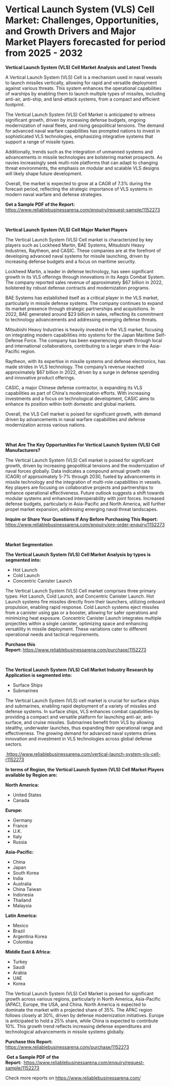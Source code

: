 <p><h1>Vertical Launch System (VLS) Cell Market: Challenges, Opportunities, and Growth Drivers and Major Market Players forecasted for period from 2025 - 2032</h1></p><p><strong>Vertical Launch System (VLS) Cell Market Analysis and Latest Trends</strong></p>
<p><p>A Vertical Launch System (VLS) Cell is a mechanism used in naval vessels to launch missiles vertically, allowing for rapid and versatile deployment against various threats. This system enhances the operational capabilities of warships by enabling them to launch multiple types of missiles, including anti-air, anti-ship, and land-attack systems, from a compact and efficient footprint.</p><p>The Vertical Launch System (VLS) Cell Market is anticipated to witness significant growth, driven by increasing defense budgets, ongoing modernization of naval fleets, and rising geopolitical tensions. The demand for advanced naval warfare capabilities has prompted nations to invest in sophisticated VLS technologies, emphasizing integrative systems that support a range of missile types.</p><p>Additionally, trends such as the integration of unmanned systems and advancements in missile technologies are bolstering market prospects. As navies increasingly seek multi-role platforms that can adapt to changing threat environments, the emphasis on modular and scalable VLS designs will likely shape future development.</p><p>Overall, the market is expected to grow at a CAGR of 7.3% during the forecast period, reflecting the strategic importance of VLS systems in modern naval warfare and defense strategies.</p></p>
<p><strong>Get a Sample PDF of the Report:&nbsp;</strong> <a href="https://www.reliablebusinessarena.com/enquiry/request-sample/1152273?utm_campaign=1891&utm_medium=2&utm_source=Github&utm_content=ia&utm_term=12042025&utm_id=vertical-launch-system-vls-cell">https://www.reliablebusinessarena.com/enquiry/request-sample/1152273</a></p>
<p>&nbsp;</p>
<p><strong>Vertical Launch System (VLS) Cell Major Market Players</strong></p>
<p><p>The Vertical Launch System (VLS) Cell market is characterized by key players such as Lockheed Martin, BAE Systems, Mitsubishi Heavy Industries, Raytheon, and CASIC. These companies are at the forefront of developing advanced naval systems for missile launching, driven by increasing defense budgets and a focus on maritime security.</p><p>Lockheed Martin, a leader in defense technology, has seen significant growth in its VLS offerings through innovations in its Aegis Combat System. The company reported sales revenue of approximately $67 billion in 2022, bolstered by robust defense contracts and modernization programs.</p><p>BAE Systems has established itself as a critical player in the VLS market, particularly in missile defense systems. The company continues to expand its market presence through strategic partnerships and acquisitions. In 2022, BAE generated around $23 billion in sales, reflecting its commitment to technology advancements and addressing emerging defense threats.</p><p>Mitsubishi Heavy Industries is heavily invested in the VLS market, focusing on integrating modern capabilities into systems for the Japan Maritime Self-Defense Force. The company has been experiencing growth through local and international collaborations, contributing to a larger share in the Asia-Pacific region.</p><p>Raytheon, with its expertise in missile systems and defense electronics, has made strides in VLS technology. The company’s revenue reached approximately $67 billion in 2022, driven by a surge in defense spending and innovative product offerings.</p><p>CASIC, a major Chinese defense contractor, is expanding its VLS capabilities as part of China's modernization efforts. With increasing investments and a focus on technological development, CASIC aims to enhance its position within both domestic and global markets.</p><p>Overall, the VLS Cell market is poised for significant growth, with demand driven by advancements in naval warfare capabilities and defense modernization across various nations.</p></p>
<p>&nbsp;</p>
<p><strong>What Are The Key Opportunities For Vertical Launch System (VLS) Cell Manufacturers?</strong></p>
<p><p>The Vertical Launch System (VLS) Cell market is poised for significant growth, driven by increasing geopolitical tensions and the modernization of naval forces globally. Data indicates a compound annual growth rate (CAGR) of approximately 5-7% through 2030, fueled by advancements in missile technology and the integration of multi-role capabilities in vessels. Key players are focusing on collaborative projects and partnerships to enhance operational effectiveness. Future outlook suggests a shift towards modular systems and enhanced interoperability with joint forces. Increased defense budgets, particularly in Asia-Pacific and North America, will further propel market expansion, addressing emerging naval threat landscapes.</p></p>
<p><strong>Inquire or Share Your Questions If Any Before Purchasing This Report:</strong> <a href="https://www.reliablebusinessarena.com/enquiry/pre-order-enquiry/1152273?utm_campaign=1891&utm_medium=2&utm_source=Github&utm_content=ia&utm_term=12042025&utm_id=vertical-launch-system-vls-cell">https://www.reliablebusinessarena.com/enquiry/pre-order-enquiry/1152273</a></p>
<p>&nbsp;</p>
<p><strong>Market Segmentation</strong></p>
<p><strong>The Vertical Launch System (VLS) Cell Market Analysis by types is segmented into:</strong></p>
<p><ul><li>Hot Launch</li><li>Cold Launch</li><li>Concentric Canister Launch</li></ul></p>
<p><p>The Vertical Launch System (VLS) Cell market comprises three primary types: Hot Launch, Cold Launch, and Concentric Canister Launch. Hot Launch systems fire missiles directly from their launchers, utilizing onboard propulsion, enabling rapid response. Cold Launch systems eject missiles from a canister using gas or a booster, allowing for safer operations and minimizing heat exposure. Concentric Canister Launch integrates multiple projectiles within a single canister, optimizing space and enhancing versatility in missile deployment. These variations cater to different operational needs and tactical requirements.</p></p>
<p><strong>Purchase this Report:&nbsp;</strong><a href="https://www.reliablebusinessarena.com/purchase/1152273?utm_campaign=1891&utm_medium=2&utm_source=Github&utm_content=ia&utm_term=12042025&utm_id=vertical-launch-system-vls-cell">https://www.reliablebusinessarena.com/purchase/1152273</a></p>
<p>&nbsp;</p>
<p><strong>The Vertical Launch System (VLS) Cell Market Industry Research by Application is segmented into:</strong></p>
<p><ul><li>Surface Ships</li><li>Submarines</li></ul></p>
<p><p>The Vertical Launch System (VLS) cell market is crucial for surface ships and submarines, enabling rapid deployment of a variety of missiles and defense systems. In surface ships, VLS enhances combat capabilities by providing a compact and versatile platform for launching anti-air, anti-surface, and cruise missiles. Submarines benefit from VLS by allowing stealthy, underwater launches, thus expanding their operational range and effectiveness. The growing demand for advanced naval systems drives innovation and investment in VLS technologies across global defense sectors.</p></p>
<p><a href="https://www.reliablebusinessarena.com/vertical-launch-system-vls-cell-r1152273?utm_campaign=1891&utm_medium=2&utm_source=Github&utm_content=ia&utm_term=12042025&utm_id=vertical-launch-system-vls-cell">&nbsp;https://www.reliablebusinessarena.com/vertical-launch-system-vls-cell-r1152273</a></p>
<p><strong>In terms of Region, the Vertical Launch System (VLS) Cell Market Players available by Region are:</strong></p>
<p>
    <p> <strong> North America: </strong>
        <ul>
            <li>United States</li>
            <li>Canada</li>
        </ul>
        </p> 
    <p> <strong> Europe: </strong>
        <ul>
            <li>Germany</li>
            <li>France</li>
            <li>U.K.</li>
            <li>Italy</li>
            <li>Russia</li>
        </ul>
        </p> 
    <p> <strong> Asia-Pacific: </strong>
        <ul>
            <li>China</li>
            <li>Japan</li>
            <li>South Korea</li>
            <li>India</li>
            <li>Australia</li>
            <li>China Taiwan</li>
            <li>Indonesia</li>
            <li>Thailand</li>
            <li>Malaysia</li>
        </ul>
        </p> 
    <p> <strong> Latin America: </strong>
        <ul>
            <li>Mexico</li>
            <li>Brazil</li>
            <li>Argentina Korea</li>
            <li>Colombia</li>
        </ul>
        </p> 
    <p> <strong> Middle East & Africa: </strong>
        <ul>
            <li>Turkey</li>
            <li>Saudi</li>
            <li>Arabia</li>
            <li>UAE</li>
            <li>Korea</li>
        </ul>
    </p>
    </p>
<p><p>The Vertical Launch System (VLS) Cell Market is poised for significant growth across various regions, particularly in North America, Asia-Pacific (APAC), Europe, the USA, and China. North America is expected to dominate the market with a projected share of 35%. The APAC region follows closely at 30%, driven by defense modernization initiatives. Europe is anticipated to hold a 25% share, while China is expected to contribute 10%. This growth trend reflects increasing defense expenditures and technological advancements in missile systems globally.</p></p>
<p><strong>Purchase this Report: </strong><a href="https://www.reliablebusinessarena.com/purchase/1152273?utm_campaign=1891&utm_medium=2&utm_source=Github&utm_content=ia&utm_term=12042025&utm_id=vertical-launch-system-vls-cell">https://www.reliablebusinessarena.com/purchase/1152273</a></p>
<p>&nbsp;<strong>Get a Sample PDF of the Report:&nbsp;&nbsp;</strong><a href="https://www.reliablebusinessarena.com/enquiry/request-sample/1152273?utm_campaign=1891&utm_medium=2&utm_source=Github&utm_content=ia&utm_term=12042025&utm_id=vertical-launch-system-vls-cell">https://www.reliablebusinessarena.com/enquiry/request-sample/1152273</a></p>
<p><strong></strong></p>
<p>Check more reports on <a href="https://www.reliablebusinessarena.com/?utm_campaign=1891&utm_medium=2&utm_source=Github&utm_content=ia&utm_term=12042025&utm_id=vertical-launch-system-vls-cell">https://www.reliablebusinessarena.com/</a></p>